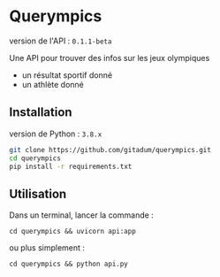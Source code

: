 # Querympics

version de l'API : `0.1.1-beta` 

Une API pour trouver des infos sur les jeux olympiques
* un résultat sportif donné
* un athlète donné

## Installation

version de Python : `3.8.x`

```bash
git clone https://github.com/gitadum/querympics.git
cd querympics
pip install -r requirements.txt
```

## Utilisation

Dans un terminal, lancer la commande :
```
cd querympics && uvicorn api:app
```
ou plus simplement :
```
cd querympics && python api.py
```
